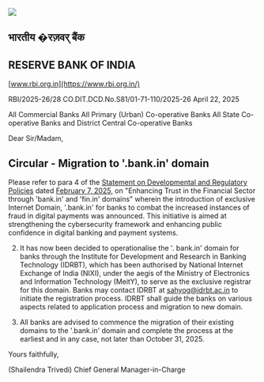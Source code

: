 ![](_page_0_Picture_0.jpeg)

## भारतीय �रज़वर् बैंक

## RESERVE BANK OF INDIA

[www.rbi.org.in](https://www.rbi.org.in/)

RBI/2025-26/28 CO.DIT.DCD.No.S81/01-71-110/2025-26 April 22, 2025

All Commercial Banks All Primary (Urban) Co-operative Banks All State Co-operative Banks and District Central Co-operative Banks

Dear Sir/Madam,

## **Circular - Migration to '.bank.in' domain**

Please refer to para 4 of the [Statement on Developmental and Regulatory Policies](https://www.rbi.org.in/Scripts/BS_PressReleaseDisplay.aspx?prid=59693) dated [February 7, 2025,](https://www.rbi.org.in/Scripts/BS_PressReleaseDisplay.aspx?prid=59693) on "Enhancing Trust in the Financial Sector through 'bank.in' and 'fin.in' domains" wherein the introduction of exclusive Internet Domain, '.bank.in' for banks to combat the increased instances of fraud in digital payments was announced. This initiative is aimed at strengthening the cybersecurity framework and enhancing public confidence in digital banking and payment systems.

2. It has now been decided to operationalise the '. bank.in' domain for banks through the Institute for Development and Research in Banking Technology (IDRBT), which has been authorised by National Internet Exchange of India (NIXI), under the aegis of the Ministry of Electronics and Information Technology (MeitY), to serve as the exclusive registrar for this domain. Banks may contact IDRBT at [sahyog@idrbt.ac.in](mailto:sahyog@idrbt.ac.in) to initiate the registration process. IDRBT shall guide the banks on various aspects related to application process and migration to new domain.

3. All banks are advised to commence the migration of their existing domains to the '.bank.in' domain and complete the process at the earliest and in any case, not later than October 31, 2025.

Yours faithfully,

(Shailendra Trivedi) Chief General Manager-in-Charge